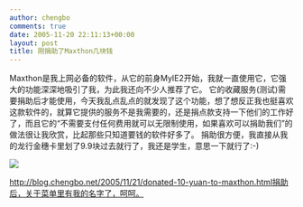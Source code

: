 ```yaml
---
author: chengbo
comments: true
date: 2005-11-20 22:11:13+00:00
layout: post
title: 刚捐助了Maxthon几块钱
---
```


Maxthon是我上网必备的软件，从它的前身MyIE2开始，我就一直使用它，它强大的功能深深地吸引了我，为此我还向不少人推荐了它。 它的收藏服务(测试)需要捐助后才能使用，今天我乱点乱点的就发现了这个功能，想了想反正我也挺喜欢这款软件的，就算它提供的服务不是我需要的，还是捐点款支持一下他们的工作好了，而且它的“不需要支付任何费用就可以无限制使用，如果喜欢可以捐助我们”的做法很让我欣赏，比起那些只知道要钱的软件好多了。 捐助很方便，我直接从我的龙行金穗卡里划了9.9块过去就行了，我还是学生，意思一下就行了:-)

[![](http://static.flickr.com/38/99978739_0fe5c13811_m.jpg)](http://www.flickr.com/photos/chengbo/99978739/)

http://blog.chengbo.net/2005/11/21/donated-10-yuan-to-maxthon.html捐助后，关于菜单里有我的名字了，呵呵。
